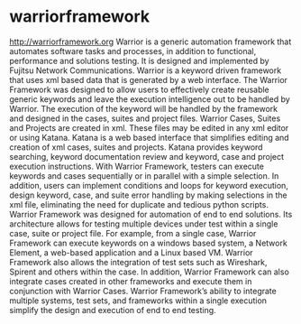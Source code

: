 # warriorframework
http://warriorframework.org
Warrior is a generic automation framework that automates software tasks and processes, in addition to functional, performance and solutions testing. It is designed and implemented by Fujitsu Network Communications.
Warrior is a keyword driven framework that uses xml based data that is generated by a web interface. The Warrior Framework was designed to allow users to effectively create reusable generic keywords and leave the execution intelligence out to be handled by Warrior. The execution of the keyword will be handled by the framework and designed in the cases, suites and project files. Warrior Cases, Suites and Projects are created in xml. These files may be edited in any xml editor or using Katana. Katana is a web based interface that simplifies editing and creation of xml cases, suites and projects. Katana provides keyword searching, keyword documentation review and keyword, case and project execution instructions.
With Warrior Framework, testers can execute keywords and cases sequentially or in parallel with a simple selection. In addition, users can implement conditions and loops for keyword execution, design keyword, case, and suite error handling by making selections in the xml file, eliminating the need for duplicate and tedious python scripts.
Warrior Framework was designed for automation of end to end solutions. Its architecture allows for testing multiple devices under test within a single case, suite or project file. For example, from a single case, Warrior Framework can execute keywords on a windows based system, a Network Element, a web-based application and a Linux based VM. Warrior Framework also allows the integration of test sets such as Wireshark, Spirent and others within the case. In addition, Warrior Framework can also integrate cases created in other frameworks and execute them in conjunction with Warrior Cases. Warrior Framework’s ability to integrate multiple systems, test sets, and frameworks within a single execution simplify the design and execution of end to end testing.
